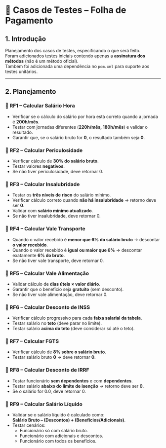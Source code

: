 # 📌 Casos de Testes – Folha de Pagamento

## 1. Introdução
Planejamento dos casos de testes, especificando o que será feito.  
Foram adicionados testes iniciais contendo apenas a **assinatura dos métodos** (não é um método oficial).  
Também foi adicionada uma dependência no `pom.xml` para suporte aos testes unitários.

---

## 2. Planejamento

### 🔹 RF1 – Calcular Salário Hora
- Verificar se o cálculo do salário por hora está correto quando a jornada é **200h/mês**.  
- Testar com jornadas diferentes (**220h/mês, 180h/mês**) e validar o resultado.  
- Garantir que, se o salário bruto for **0**, o resultado também seja **0**.  

### 🔹 RF2 – Calcular Periculosidade
- Verificar cálculo de **30% do salário bruto**.  
- Testar valores **negativos**.  
- Se não tiver periculosidade, deve retornar 0.

### 🔹 RF3 – Calcular Insalubridade
- Testar os **três níveis de risco** do salário mínimo.  
- Verificar cálculo correto quando **não há insalubridade** → retorno deve ser **0**.  
- Validar com **salário mínimo atualizado**. 
- Se não tiver insalubridade, deve retornar 0.

### 🔹 RF4 – Calcular Vale Transporte
- Quando o valor recebido é **menor que 6% do salário bruto** → descontar **o valor recebido**.  
- Quando o valor recebido é **igual ou maior que 6%** → descontar exatamente **6% do bruto**.  
- Se não tiver vale transporte, deve retornar 0.

### 🔹 RF5 – Calcular Vale Alimentação
- Validar cálculo de **dias úteis × valor diário**.  
- Garantir que o benefício seja **gratuito** (sem desconto).
- Se não tiver vale alimentação, deve retornar 0.

### 🔹 RF6 – Calcular Desconto de INSS
- Verificar cálculo progressivo para cada **faixa salarial da tabela**.  
- Testar salário no **teto** (deve parar no limite).  
- Testar salário **acima do teto** (deve considerar só até o teto).

### 🔹 RF7 – Calcular FGTS
- Verificar cálculo de **8% sobre o salário bruto**.  
- Testar salário bruto **0** → deve retornar **0**.  

### 🔹 RF8 – Calcular Desconto de IRRF
- Testar funcionário **sem dependentes** e com **dependentes**.  
- Testar salário **abaixo do limite de isenção** → retorno deve ser **0**.
- Se o salário for 0.0, deve retornar 0.

### 🔹 RF9 – Calcular Salário Líquido
- Validar se o salário líquido é calculado como:  
  **Salário Bruto – (Descontos) + (Benefícios/Adicionais)**.  
- Testar cenários:  
  - Funcionário só com salário bruto.  
  - Funcionário com adicionais e descontos.  
  - Funcionário com todos os benefícios.  

